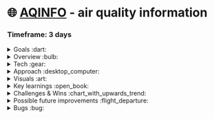 # :globe_with_meridians: [AQINFO](https://aqinfo.netlify.app/) - air quality information

### Timeframe: 3 days

<details>
  <summary>Goals :dart:</summary>
  <p>In less than a week, build a React app with API requests and data visualisation.</p>
</details>

<details>
  <summary>Overview :bulb:</summary>
  <p>
    Select a location, anywhere in the world, using pin-drop on a map or satellite image. You can then view a data visualisation about the air quality in your           chosen location - this comes in the form of a colour coded bar chart accompanied by a short description of the air quality. You can also view weather warnings       for the area you’ve chosen - at the moment these are written in English whenever possible.
  </p>
  <p>
    The site also subtly prompts the user to donate to one of six environmental charities.
  </p>
</details>

<details>
  <summary>Tech :gear:</summary>
    <h3>SCSS - 13.1 % :</h3>
    <ul>
      <li>Customising Plotly.Js components and bootstrap components.</li>
      <li>Positioning, fonts & colouring.</li>
      <li>Somewhat responsive design (not fully optimised for phone use).</li>
    </ul>
    <h3>Plotly.js & React.js / React-Bootstrap - 86.9% :</h3>
    <ul>
      <li>All of the sites content, any little features included</li>
      <li>Making a request to Google maps api using pin drop on selected location, storing the latitude and longitude as stateful variables.</li>
      <li>Passing those coordinates as part of two other separate requests to OpenWeatherMap API - for air quality data and weather warnings.</li>
      <li>Plotting the data onto a bar chart which is literally coloured using the response data (achieved with some fairly simple conditional logic)</li>
    </ul>
</details>

<details>
  <summary>Approach :desktop_computer:</summary>
  <div>
    <h3>Beginning - planning :</h3>
    <p>
      I knew I wanted to create a dynamic data visualisation site - So a user could search a location and get visual data back. After doing some research I landed         on Google Maps Javascript Api and OpenWeatherMap Api for requesting data. My brother had done work with an open source graphing library called Plotly.js and         recommended it. 
    </p>
    <p>I started a trello board for my project planning as usual, with ‘to-do’, ‘doing’ and ‘done lists’ + wireframes & pseudo-code.</p>
    <h5>Middle - bulk of the project :</h5>
    <p>As it turns out the Google maps JavaScript api involves typescript which I was unfamiliar with, this had to be altered to work in a React app.</p>
    <p>
      Fairly quickly I was able to get coordinates from the mapp and store them as stateful variables, then make requests to OpenWeatherMap for the relevant data.
    </p>
    <h5>End - polishing & testing :</h5>
    <p>
      It was then just a case of plotting the data on a bar chart and bringing the UX up to scratch. Working with plotly.js was challenging at times - there are not       many examples of React implementation online and the components are difficult to customise in some ways. 
    </p>
  </div>
  <div>
    <h3>Building features</h3>
    <h4>Map:</h4>
    <p>
      The Google maps JS api involves typescript which I was unfamiliar with, this boilerplate had to be altered to work in my React app - luckily my brother             could advise me on this.
    </p>
    <p>
      Out of the box, this feature will allow a user to drop a pin on as many locations as they want, the pins will all remain on screen - this isn’t what I wanted,       I had to alter it so a user could only drop one pin at a time - this is very simple to do. 
    </p>
    <p>
      I use a dotenv file to store my API keys, then process them and use them where needed:
    </p> <br>
    <img src="https://user-images.githubusercontent.com/89402596/149630205-abfd32e2-8f34-494f-a5bb-2e97e1567182.png" /> <br>
    <p><em>Using a click handler and a stateful variable you can store the lat & lng coordinates of the location a user has chosen -</em></p> <br>
    <img src="https://user-images.githubusercontent.com/89402596/149630257-57b9ad83-603f-4305-a13f-175ca150e62e.png" />
    <img src="https://user-images.githubusercontent.com/89402596/149630280-49fa07f6-080b-4fdf-ba30-6482aeea2e1a.png" /> <br>
    <p>You could pass these coordinates as props to any component of your choosing, I’m sure there are many interesting things you could do with this.</p>
    <p>
      Later, <em>I pass the coordinates as props to the component</em> that builds my air quality index bar chart (<Plotter>) and the component that renders local         weather warnings (<Warning>) - as you can see this component is <em>rendered conditionally</em>, it’s only visible after a location has been clicked on:
    </p> <br>
    <img src="https://user-images.githubusercontent.com/89402596/149630356-9497e545-851d-4a7d-9f0a-1c5644963066.png" /> <br>
    <h4>Air Quality Index - Bar chart:</h4>
    <p>
      The <em>Plotly.Js graphing</em> library has good documentation. I started by simply implementing an instance of their basic bar chart and feeding it some           dummy-data.
    </p>
    <p>I then request the actual data from open-weather-map-api that I want to display.</p>
    <p>
      This is a <em>simple request: pass in the coordinates retrieved from the map’s click handler function. – I store the response data in stateful variables that       are updated whenever a new request is made</em> - This all happens within a <em>UseEffect hook</em> so the request is only made if the location changes: 
    </p> <br>
    <img src="https://user-images.githubusercontent.com/89402596/149630538-ed865a16-35f8-4ea1-9c58-36f43349f981.png" /> <br>
    <p>
     At this point a user can select a location on a map, then a request is made to the open-weather-map-api for the air quality data of that chosen location.            <em>Pass the data into the bar chart</em> instance, labelling it appropriately.
    </p> <br>
    <img src="https://user-images.githubusercontent.com/89402596/149630819-1be3d0fb-ed46-46b4-8bde-7d614fda11b3.png" /> <br>
    <p>
      I also <em>use conditional logic to colour-code the bar chart based on the air-quality - this makes the data visualisations more impactful and dynamic.</em>
    </p>
    <img src="https://user-images.githubusercontent.com/89402596/149630902-96ba51fd-ee24-4c96-89af-e77020bb48f1.png" /> <br>
    <p>Plotly charts can be configured in various ways:</p> <br>
    <img src="https://user-images.githubusercontent.com/89402596/149630940-874a3b72-a4c9-47d1-8669-8278419eeb18.png" /> <br>
    <p>
      <em>The Weather Warnings component was made in much the same way - simply passing the coordinates retrieved from the users click event as props then using           them in an API request and displaying the response data.</em>
    <p>
 </div>
</details>
  
<details>
  <summary>Visuals :art:</summary>
  <p>Landing page</p>
  <img src=https://user-images.githubusercontent.com/89402596/148824744-aaed67af-a7df-452f-b99a-beb7b4a0cb5a.png />
  <p>AQI data visualisatioin</p>
  <img src=https://user-images.githubusercontent.com/89402596/148824903-9341ca48-db04-4cce-ae06-b76c4d5f1231.png />
  <p>Weather warning</p>
  <img src=https://user-images.githubusercontent.com/89402596/148825012-d9e82454-23be-4d9f-b69e-a20dd98404d8.png />
  <p>Donate to charity</p>
  <img src=https://user-images.githubusercontent.com/89402596/148825088-d0e95f40-406e-4325-b6af-15c15234f2ff.png />
</details>

<details>
  <summary>Key learnings :open_book:</summary>
  <ul>
    <li>Plotly.js - a great library for creating dynamic data visualisations - getting practice implementing it with React and customising their components.</li>
    <li>Google maps API, useful for all kinds of applications.</li>
    <li>Making requests to one API using data returned from another.</li>
  </ul>
</details>

<details>
  <summary>Challenges & Wins :chart_with_upwards_trend:</summary>
  <ul>
    <li>Converting from typescript to JavaScript</li>
    <li>Customising plotly components & React app implementation</li>
    <li>Implementing responsive design</li>
  </ul>
</details>

<details>
  <summary>Possible future improvements :flight_departure:</summary>
  <ul>
    <li>More visually interesting / impactful data visualisation</li>
    <li>More features (request other kinds of data relevant to the subject) </li>
    <li>Fully responsive - get it working properly on phone screens</li>
  </ul>
</details>

<details>
  <summary>Bugs :bug:</summary>
  <p>The App is almost fully responsive but the title of the bar chart does not fit on the screen as intended.</p>
</details>

